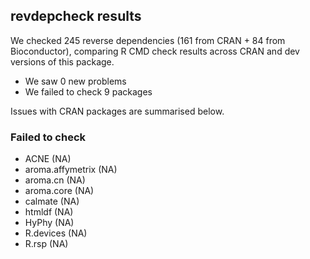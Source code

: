 ## revdepcheck results

We checked 245 reverse dependencies (161 from CRAN + 84 from Bioconductor), comparing R CMD check results across CRAN and dev versions of this package.

 * We saw 0 new problems
 * We failed to check 9 packages

Issues with CRAN packages are summarised below.

### Failed to check

* ACNE             (NA)
* aroma.affymetrix (NA)
* aroma.cn         (NA)
* aroma.core       (NA)
* calmate          (NA)
* htmldf           (NA)
* HyPhy            (NA)
* R.devices        (NA)
* R.rsp            (NA)
